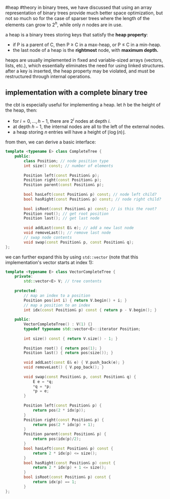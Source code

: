 #heap #theory
in binary trees, we have discussed that using an array representation of binary trees provide much better space optimization, but not so much so for the case of sparser trees where the length of the elements can grow to $2^{h}$, while only $n$ nodes are in use.

a heap is a binary trees storing keys that satisfy the **heap property**: 
- if P is a parent of C, then P $\geq$ C in a max-heap, or P $\leq$ C in a min-heap.
- the last node of a heap is the **rightmost** node, with **maximum depth.**

heaps are usually implemented in fixed and variable-sized arrays (vectors, lists, etc.), which essentially eliminates the need for using linked structures. after a key is inserted, the heap property may be violated, and must be restructured through internal operations.

## implementation with a complete binary tree
the cbt is especially useful for implementing a heap. let $h$ be the height of the heap, then: 
- for $i = 0, \dots, h -1$, there are $2^i$ nodes at depth $i$.
- at depth $h-1$, the internal nodes are all to the left of the external nodes.
- a heap storing $n$ entries will have a height of $\lfloor \log(n) \rfloor$.

from then, we can derive a basic interface: 

```cpp
template <typename E> class CompleteTree {  
	public:  
		class Position; // node position type  
		int size() const; // number of elements  
		
		Position left(const Position& p); 
		Position right(const Position& p); 
		Position parent(const Position& p); 
		  
		bool hasLeft(const Position& p) const; // node left child?  
		bool hasRight(const Position& p) const; // node right child?
		  
		bool isRoot(const Position& p) const; // is this the root?  
		Position root(); // get root position  
		Position last(); // get last node
		  
		void addLast(const E& e); // add a new last node  
		void removeLast(); // remove last node  
		// swap node contents  
		void swap(const Position& p, const Position& q);  
};
```

we can further expand this by using `std::vector` (note that this implementation's vector starts at index 1): 

```cpp
template <typename E> class VectorCompleteTree {
	private:  
		std::vector<E> V; // tree contents
		  
	protected:  
		// map an index to a position  
		Position pos(int i) { return V.begin() + i; }  
		// map a position to an index  
		int idx(const Position& p) const { return p - V.begin(); }
		  
	public:  
		VectorCompleteTree() : V(1) {}  
		typedef typename std::vector<E>::iterator Position;
		
		int size() const { return V.size() - 1; }
		  
		Position root() { return pos(1); }  
		Position last() { return pos(size()); }
		  
		void addLast(const E& e) { V.push_back(e); }  
		void removeLast() { V.pop_back(); }
		  
		void swap(const Position& p, const Position& q) {  
			E e = *q;  
			*q = *p;  
			*p = e;  
		}  
		 
		Position left(const Position& p) { 
			return pos(2 * idx(p)); 
		}  
		Position right(const Position& p) { 
			return pos(2 * idx(p) + 1); 
		}  
		Position parent(const Position& p) { 
			return pos(idx(p)/2); 
		}  
		bool hasLeft(const Position& p) const { 
			return 2 * idx(p) <= size(); 
		}  
		bool hasRight(const Position& p) const {
			return 2 * idx(p) + 1 <= size(); 
		}  
		bool isRoot(const Position& p) const { 
			return idx(p) == 1; 
		}
};
```

